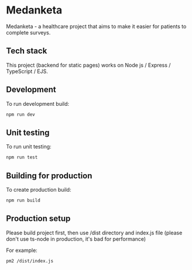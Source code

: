 # Medanketa

Medanketa - a healthcare project that aims to make it easier for patients to complete surveys.

## Tech stack
This project (backend for static pages) works on Node js / Express / TypeScript / EJS.

## Development

To run development build:

```bash
npm run dev
```

## Unit testing

To run unit testing:

```bash
npm run test
```

## Building for production

To create production build:

```bash
npm run build
```

## Production setup

Please build project first, then use /dist directory and index.js file (please don't use ts-node in production, it's bad for performance)

For example:
```bash
pm2 /dist/index.js
```